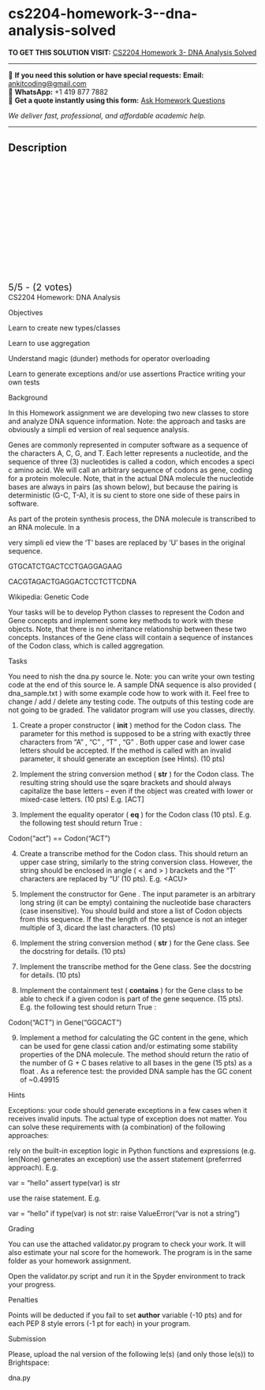 # cs2204-homework-3--dna-analysis-solved
**TO GET THIS SOLUTION VISIT:** [CS2204 Homework 3- DNA Analysis Solved](https://www.ankitcodinghub.com/product/cs2204-solved/)


---

📩 **If you need this solution or have special requests:** **Email:** ankitcoding@gmail.com  
📱 **WhatsApp:** +1 419 877 7882  
📄 **Get a quote instantly using this form:** [Ask Homework Questions](https://www.ankitcodinghub.com/services/ask-homework-questions/)

*We deliver fast, professional, and affordable academic help.*

---

<h2>Description</h2>



<div class="kk-star-ratings kksr-auto kksr-align-center kksr-valign-top" data-payload="{&quot;align&quot;:&quot;center&quot;,&quot;id&quot;:&quot;116684&quot;,&quot;slug&quot;:&quot;default&quot;,&quot;valign&quot;:&quot;top&quot;,&quot;ignore&quot;:&quot;&quot;,&quot;reference&quot;:&quot;auto&quot;,&quot;class&quot;:&quot;&quot;,&quot;count&quot;:&quot;2&quot;,&quot;legendonly&quot;:&quot;&quot;,&quot;readonly&quot;:&quot;&quot;,&quot;score&quot;:&quot;5&quot;,&quot;starsonly&quot;:&quot;&quot;,&quot;best&quot;:&quot;5&quot;,&quot;gap&quot;:&quot;4&quot;,&quot;greet&quot;:&quot;Rate this product&quot;,&quot;legend&quot;:&quot;5\/5 - (2 votes)&quot;,&quot;size&quot;:&quot;24&quot;,&quot;title&quot;:&quot;CS2204 Homework 3- DNA Analysis Solved&quot;,&quot;width&quot;:&quot;138&quot;,&quot;_legend&quot;:&quot;{score}\/{best} - ({count} {votes})&quot;,&quot;font_factor&quot;:&quot;1.25&quot;}">

<div class="kksr-stars">

<div class="kksr-stars-inactive">
            <div class="kksr-star" data-star="1" style="padding-right: 4px">


<div class="kksr-icon" style="width: 24px; height: 24px;"></div>
        </div>
            <div class="kksr-star" data-star="2" style="padding-right: 4px">


<div class="kksr-icon" style="width: 24px; height: 24px;"></div>
        </div>
            <div class="kksr-star" data-star="3" style="padding-right: 4px">


<div class="kksr-icon" style="width: 24px; height: 24px;"></div>
        </div>
            <div class="kksr-star" data-star="4" style="padding-right: 4px">


<div class="kksr-icon" style="width: 24px; height: 24px;"></div>
        </div>
            <div class="kksr-star" data-star="5" style="padding-right: 4px">


<div class="kksr-icon" style="width: 24px; height: 24px;"></div>
        </div>
    </div>

<div class="kksr-stars-active" style="width: 138px;">
            <div class="kksr-star" style="padding-right: 4px">


<div class="kksr-icon" style="width: 24px; height: 24px;"></div>
        </div>
            <div class="kksr-star" style="padding-right: 4px">


<div class="kksr-icon" style="width: 24px; height: 24px;"></div>
        </div>
            <div class="kksr-star" style="padding-right: 4px">


<div class="kksr-icon" style="width: 24px; height: 24px;"></div>
        </div>
            <div class="kksr-star" style="padding-right: 4px">


<div class="kksr-icon" style="width: 24px; height: 24px;"></div>
        </div>
            <div class="kksr-star" style="padding-right: 4px">


<div class="kksr-icon" style="width: 24px; height: 24px;"></div>
        </div>
    </div>
</div>


<div class="kksr-legend" style="font-size: 19.2px;">
            5/5 - (2 votes)    </div>
    </div>
CS2204 Homework: DNA Analysis

Objectives

Learn to create new types/classes

Learn to use aggregation

Understand magic (dunder) methods for operator overloading

Learn to generate exceptions and/or use assertions Practice writing your own tests

Background

In this Homework assignment we are developing two new classes to store and analyze DNA squence information. Note: the approach and tasks are obviously a simpli ed version of real sequence analysis.

Genes are commonly represented in computer software as a sequence of the characters A, C, G, and T. Each letter represents a nucleotide, and the sequence of three (3) nucleotides is called a codon, which encodes a speci c amino acid. We will call an arbitrary sequence of codons as gene, coding for a protein molecule. Note, that in the actual DNA molecule the nucleotide bases are always in pairs (as shown below), but because the pairing is deterministic (G-C, T-A), it is su cient to store one side of these pairs in software.

As part of the protein synthesis process, the DNA molecule is transcribed to an RNA molecule. In a

very simpli ed view the ‘T’ bases are replaced by ‘U’ bases in the original sequence.

GTGCATCTGACTCCTGAGGAGAAG

CACGTAGACTGAGGACTCCTCTTCDNA

Wikipedia: Genetic Code

Your tasks will be to develop Python classes to represent the Codon and Gene concepts and implement some key methods to work with these objects. Note, that there is no inheritance relationship between these two concepts. Instances of the Gene class will contain a sequence of instances of the Codon class, which is called aggregation.

Tasks

You need to nish the dna.py source le. Note: you can write your own testing code at the end of this source le. A sample DNA sequence is also provided ( dna_sample.txt ) with some example code how to work with it. Feel free to change / add / delete any testing code. The outputs of this testing code are not going to be graded. The validator program will use you classes, directly.

1. Create a proper constructor ( __init__ ) method for the Codon class. The parameter for this method is supposed to be a string with exactly three characters from “A” , “C” , “T” , “G” . Both upper case and lower case letters should be accepted. If the method is called with an invalid parameter, it should generate an exception (see Hints). (10 pts)

2. Implement the string conversion method ( __str__ ) for the Codon class. The resulting string should use the sqare brackets and should always capitalize the base letters – even if the object was created with lower or mixed-case letters. (10 pts) E.g. [ACT]

3. Implement the equality operator ( __eq__ ) for the Codon class (10 pts). E.g. the following test should return True :

Codon(“act”) == Codon(“ACT”)

4. Create a transcribe method for the Codon class. This should return an upper case string, similarly to the string conversion class. However, the string should be enclosed in angle ( &lt; and &gt; ) brackets and the “T’ characters are replaced by “U’ (10 pts). E.g. &lt;ACU&gt;

5. Implement the constructor for Gene . The input parameter is an arbitrary long string (it can be empty) containing the nucleotide base characters (case insensitive). You should build and store a list of Codon objects from this sequence. If the the length of the sequence is not an integer multiple of 3, dicard the last characters. (10 pts)

6. Implement the string conversion method ( __str__ ) for the Gene class. See the docstring for details. (10 pts)

7. Implement the transcribe method for the Gene class. See the docstring for details. (10 pts)

8. Implement the containment test ( __contains__ ) for the Gene class to be able to check if a given codon is part of the gene sequence. (15 pts). E.g. the following test should return True :

Codon(“ACT”) in Gene(“GGCACT”)

9. Implement a method for calculating the GC content in the gene, which can be used for gene classi cation and/or estimating some stability properties of the DNA molecule. The method should return the ratio of the number of G + C bases relative to all bases in the gene (15 pts) as a float . As a reference test: the provided DNA sample has the GC conent of ~0.49915

Hints

Exceptions: your code should generate exceptions in a few cases when it receives invalid inputs. The actual type of exception does not matter. You can solve these requirements with (a combination) of the following approaches:

rely on the built-in exception logic in Python functions and expressions (e.g. len(None) generates an exception) use the assert statement (preferrred approach). E.g.

var = “hello” assert type(var) is str

use the raise statement. E.g.

var = “hello” if type(var) is not str: raise ValueError(“var is not a string”)

Grading

You can use the attached validator.py program to check your work. It will also estimate your nal score for the homework. The program is in the same folder as your homework assignment.

Open the validator.py script and run it in the Spyder environment to track your progress.

Penalties

Points will be deducted if you fail to set __author__ variable (-10 pts) and for each PEP 8 style errors (-1 pt for each) in your program.

Submission

Please, upload the nal version of the following le(s) (and only those le(s)) to Brightspace:

dna.py
